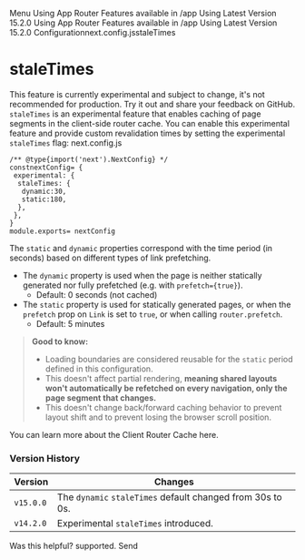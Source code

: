 Menu
Using App Router
Features available in /app
Using Latest Version
15.2.0
Using App Router
Features available in /app
Using Latest Version
15.2.0
Configurationnext.config.jsstaleTimes
# staleTimes
This feature is currently experimental and subject to change, it's not recommended for production. Try it out and share your feedback on GitHub.
`staleTimes` is an experimental feature that enables caching of page segments in the client-side router cache.
You can enable this experimental feature and provide custom revalidation times by setting the experimental `staleTimes` flag:
next.config.js
```
/** @type{import('next').NextConfig} */
constnextConfig= {
 experimental: {
  staleTimes: {
   dynamic:30,
   static:180,
  },
 },
}
module.exports= nextConfig
```

The `static` and `dynamic` properties correspond with the time period (in seconds) based on different types of link prefetching.
  * The `dynamic` property is used when the page is neither statically generated nor fully prefetched (e.g. with `prefetch={true}`). 
    * Default: 0 seconds (not cached)
  * The `static` property is used for statically generated pages, or when the `prefetch` prop on `Link` is set to `true`, or when calling `router.prefetch`. 
    * Default: 5 minutes


> **Good to know:**
>   * Loading boundaries are considered reusable for the `static` period defined in this configuration.
>   * This doesn't affect partial rendering, **meaning shared layouts won't automatically be refetched on every navigation, only the page segment that changes.**
>   * This doesn't change back/forward caching behavior to prevent layout shift and to prevent losing the browser scroll position.
> 

You can learn more about the Client Router Cache here.
### Version History
Version| Changes  
---|---  
`v15.0.0`| The `dynamic` `staleTimes` default changed from 30s to 0s.  
`v14.2.0`| Experimental `staleTimes` introduced.  
Was this helpful?
supported.
Send
